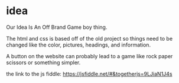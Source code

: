 # idea
Our Idea Is An Off Brand Game boy thing.

The html and css is based off of the old project so things need to be changed like the color, pictures, headings, and information.

A button on the website can probably lead to a game like rock paper scissors or something simpler. 

the link to the js fiddle:
https://jsfiddle.net/#&togetherjs=9LJiaN1J4s 
